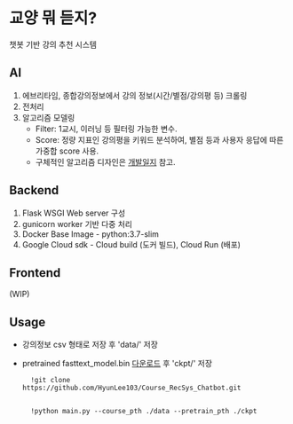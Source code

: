 # 교양 뭐 듣지?

챗봇 기반 강의 추천 시스템

## AI
1. 에브리타임, 종합강의정보에서 강의 정보(시간/별점/강의평 등) 크롤링
2. 전처리  
3. 알고리즘 모델링  
    - Filter: 1교시, 이러닝 등 필터링 가능한 변수.
    - Score: 정량 지표인 강의평을 키워드 분석하여, 별점 등과 사용자 응답에 따른 가중합 score 사용.
    - 구체적인 알고리즘 디자인은 [개발일지](https://www.notion.so/a54bbfa19664418893fea5c443883382) 참고.


## Backend
1. Flask WSGI Web server 구성
2. gunicorn worker 기반 다중 처리 
3. Docker Base Image - python:3.7-slim
4. Google Cloud sdk - Cloud build (도커 빌드), Cloud Run (배포)

## Frontend

(WIP)

## Usage
- 강의정보 csv 형태로 저장 후 'data/' 저장
- pretrained fasttext_model.bin [다운로드](https://fasttext.cc/docs/en/crawl-vectors.html) 후 'ckpt/' 저장
        
        !git clone https://github.com/HyunLee103/Course_RecSys_Chatbot.git  
        

        !python main.py --course_pth ./data --pretrain_pth ./ckpt 

